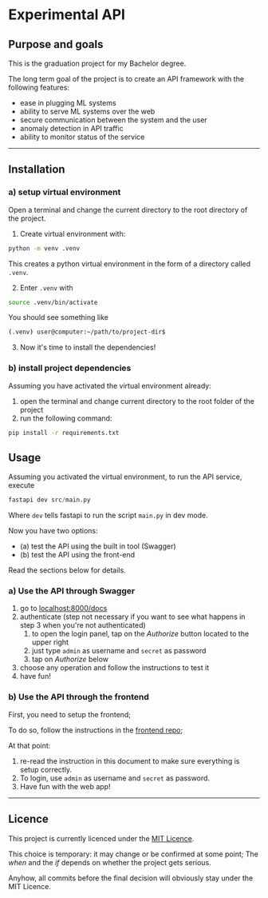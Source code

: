 # Experimental API 

## Purpose and goals

This is the graduation project for my Bachelor degree.

The long term goal of the project is to create an API framework with the following features:

- ease in plugging ML systems
- ability to serve ML systems over the web
- secure communication between the system and the user 
- anomaly detection in API traffic
- ability to monitor status of the service

---

## Installation

### a) setup virtual environment

Open a terminal and change the current directory to the root directory of the project.

1. Create virtual environment with:

```bash
python -m venv .venv
```

This creates a python virtual environment in the form of a directory called `.venv`.

2. Enter `.venv` with

```bash
source .venv/bin/activate
```

You should see something like

```bash
(.venv) user@computer:~/path/to/project-dir$
```

3. Now it's time to install the dependencies!

### b) install project dependencies

Assuming you have activated the virtual environment already:

1. open the terminal and change current directory to the root folder of the project
2. run the following command:

```bash
pip install -r requirements.txt
```

## Usage

Assuming you activated the virtual environment, to run the API service, execute

```python
fastapi dev src/main.py
```

Where `dev` tells fastapi to run the script `main.py` in dev mode.

Now you have two options:

- (a) test the API using the built in tool (Swagger)
- (b) test the API using the front-end

Read the sections below for details.

### a) Use the API through Swagger

1. go to [localhost:8000/docs](http://localhost:8000/docs)
2. authenticate (step not necessary if you want to see what happens in step 3 when you're not authenticated)
    1. to open the login panel, tap on the *Authorize* button located to the upper right
    2. just type `admin` as username and `secret` as password
    3. tap on *Authorize* below
3. choose any operation and follow the instructions to test it
4. have fun!

### b) Use the API through the frontend

First, you need to setup the frontend;

To do so, follow the instructions in the [frontend repo](https://github.com/anto31ad/experimental-api-fe);

At that point:

1. re-read the instruction in this document to make sure everything is setup correctly.
2. To login, use `admin` as username and `secret` as password.
3. Have fun with the web app!

---

## Licence

This project is currently licenced under the [MIT Licence](./LICENCE.txt).

This choice is temporary: it may change or be confirmed at some point;
The *when* and the *if* depends on whether the project gets serious.

Anyhow, all commits before the final decision will obviously stay under the MIT Licence.
